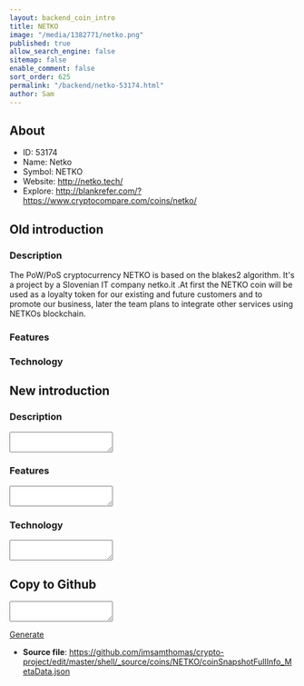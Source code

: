 ```yaml
---
layout: backend_coin_intro
title: NETKO
image: "/media/1382771/netko.png"
published: true
allow_search_engine: false
sitemap: false
enable_comment: false
sort_order: 625
permalink: "/backend/netko-53174.html"
author: Sam
---
```


## About

- ID: 53174
- Name: Netko
- Symbol: NETKO
- Website: http://netko.tech/
- Explore: http://blankrefer.com/?https://www.cryptocompare.com/coins/netko/


## Old introduction

### Description

<p><span>The PoW/PoS cryptocurrency NETKO is based on the blakes2 algorithm. It&#39;s a project by a Slovenian IT company netko.it .</span><span>At first the NETKO coin will be used as a loyalty token for our existing and future customers and to promote our business, later the team plans to integrate other services using NETKOs blockchain. </span></p>

### Features


### Technology




## New introduction


### Description
<textarea id="meta_description" name="description"></textarea>

### Features
<textarea id="meta_features" name="features"></textarea>

### Technology
<textarea id="meta_technology" name="technology"></textarea>


## Copy to Github

<textarea id="coinsnapshotfullinfo_metadata"></textarea>

<a href="#gen" onclick="generateMetaDatJson()">Generate</a>

- **Source file**: <a href="https://github.com/imsamthomas/crypto-project/edit/master/shell/_source/coins/NETKO/coinSnapshotFullInfo_MetaData.json">https://github.com/imsamthomas/crypto-project/edit/master/shell/_source/coins/NETKO/coinSnapshotFullInfo_MetaData.json</a>

